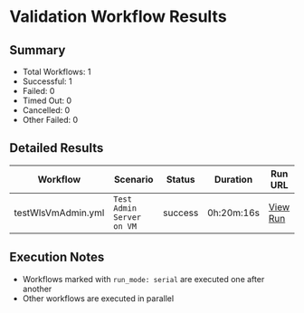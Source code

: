 # Validation Workflow Results

## Summary
- Total Workflows: 1
- Successful: 1
- Failed: 0
- Timed Out: 0
- Cancelled: 0
- Other Failed: 0

## Detailed Results

| Workflow | Scenario | Status | Duration | Run URL |
|----------|----------|---------|-----------|----------|
| testWlsVmAdmin.yml | `Test Admin Server on VM` | success | 0h:20m:16s | [View Run](https://github.com/azure-javaee/weblogic-azure/actions/runs/16259410794) |


## Execution Notes
- Workflows marked with `run_mode: serial` are executed one after another
- Other workflows are executed in parallel
